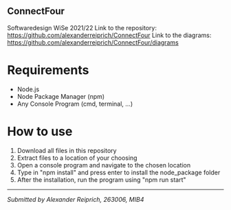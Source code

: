 ## ConnectFour

Softwaredesign WiSe 2021/22
Link to the repository: https://github.com/alexanderreiprich/ConnectFour
Link to the diagrams: https://github.com/alexanderreiprich/ConnectFour/diagrams

# Requirements
- Node.js
- Node Package Manager (npm)
- Any Console Program (cmd, terminal, ...)

# How to use
1. Download all files in this repository
2. Extract files to a location of your choosing
3. Open a console program and navigate to the chosen location
4. Type in "npm install" and press enter to install the node_package folder
5. After the installation, run the program using "npm run start"

---

*Submitted by Alexander Reiprich, 263006, MIB4*